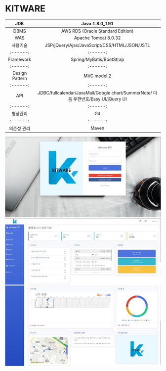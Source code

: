 <h1>KITWARE</h1>


| JDK | Java 1.8.0_191 | 
|:------:|:------:|
|   DBMS    |   AWS RDS (Oracle Standard Edition)    |
|   WAS    |   Apache Tomcat 8.0.32    |
|   사용기술    |   JSP/jQuery/Ajax/JavaScript/CSS/HTML/JSON/JSTL    |
|:------:|:------:|
|   Framework    |   Spring/MyBatis/BootStrap    |
|:------:|:------:|
|   Design Pattern    |   MVC model 2    |
|:------:|:------:|
|   API    |   JDBC/fullcalendar/JavaMail/Google chart/SummerNote/ 다음 우편번호/Easy UI/jQuery UI    |
|:------:|:------:|
|   형상관리    |   Git    |
|:------:|:------:|
|   의존성 관리    |   Maven    |


![login](./readmeImg/login.jpg)
![main1](./readmeImg/main1.jpg)
![main2](./readmeImg/main2.jpg)
